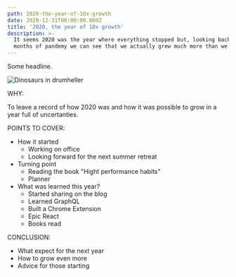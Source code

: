 ```yaml
---
path: 2020-the-year-of-10x-growth
date: 2020-12-31T06:00:00.000Z
title: '2020, the year of 10x growth'
description: >-
  It seems 2020 was the year where everything stopped but, looking back after 9
  months of pandemy we can see that we actually grew much more than we thought.
---
```

Some headline.

![Dinosaurs in drumheller](/assets/dinosaur-drumheller.png "2020 seems bigger but we are stronger")

WHY:

To leave a record of how 2020 was and how it was possible to grow in a year full of uncertanties.

POINTS TO COVER:

* How it started
  * Working on office
  * Looking forward for the next summer retreat
* Turning point
  * Reading the book "Hight performance habits"
  * Planner
* What was learned this year?
  * Started sharing on the blog
  * Learned GraphQL
  * Built a Chrome Extension
  * Epic React
  * Books read

CONCLUSION:

* What expect for the next year
* How to grow even more
* Advice for those starting
